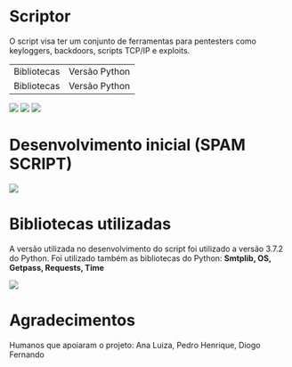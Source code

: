 # Scriptor

O script visa ter um conjunto de ferramentas para pentesters como keyloggers, backdoors, scripts TCP/IP e exploits.

<table>
   <tr>
     <td>Bibliotecas</td>
     <td>Versão Python</td>   
   </tr>
  
  <tr>
     <td>Bibliotecas</td>
     <td>Versão Python</td>   
  </tr>
</table> 

<img src="https://i.imgur.com/G59pxcU.png" />
<img src="https://i.imgur.com/Et6PYob.png" />
<img src="https://i.imgur.com/KG0bIg4.png" />

# Desenvolvimento inicial (SPAM SCRIPT)
<img src="https://i.imgur.com/AcYcW0v.png" />

# Bibliotecas utilizadas
A versão utilizada no desenvolvimento do script foi utilizado a versão 3.7.2 do Python.
Foi utilizado também as bibliotecas do Python: **Smtplib, OS, Getpass, Requests, Time**

<img src="https://upload.wikimedia.org/wikipedia/commons/thumb/a/aa/Requests_Python_Logo.png/220px-Requests_Python_Logo.png"/>

# Agradecimentos

Humanos que apoiaram o projeto: Ana Luiza, Pedro Henrique, Diogo Fernando



